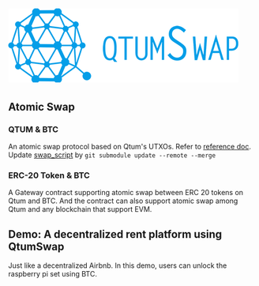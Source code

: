 # ![QtumSwap logo](image/qtumswap-logo-small.png)

## Atomic Swap

### QTUM & BTC

An atomic swap protocol based on Qtum's UTXOs. Refer to [reference doc](https://github.com/PRIEWIENV/QtumSwap/tree/master/quantum_swap).
Update [swap_script](git@github.com:DexHunter/swap_script.git) by `git submodule update --remote --merge`

### ERC-20 Token & BTC

A Gateway contract supporting atomic swap between ERC 20 tokens on Qtum and BTC. And the contract can also support atomic swap among Qtum and any blockchain that support EVM.

## Demo: A decentralized rent platform using QtumSwap

Just like a decentralized Airbnb. In this demo, users can unlock the raspberry pi set using BTC.
